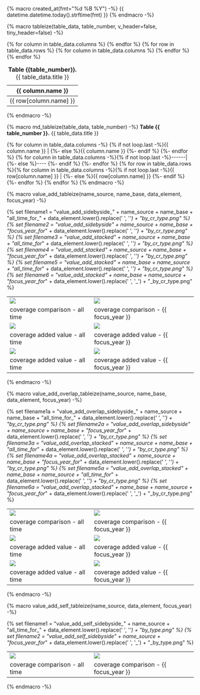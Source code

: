 {% macro created_at(fmt="%d %B %Y") -%}
{{ datetime.datetime.today().strftime(fmt) }}
{% endmacro -%}

{% macro tableize(table_data, table_number, v_header=false, tiny_header=false) -%}
<table>
    <caption><strong>Table {{table_number}}.</strong> {{ table_data.title }}</caption>
    <thead>
        <tr>
            {% for column in table_data.columns %}
                <th {% if v_header is true %} class=vt_header {% endif %}
                    {% if tiny_header is true %} class=tiny_header {% endif %}
                    text-align={{column.alignment}}>{{ column.name }}
                </th>
            {% endfor %}
        </tr>
    </thead>
    <tbody>
        {% for row in table_data.rows %}
            <tr style="background-color: {{ loop.cycle("white", "Gainsboro") }};">
                {% for column in table_data.columns %}
                    <td text-align={{column.alignment}}>{{ row[column.name] }}</td>
                {% endfor %}
            </tr>
        {% endfor %}
    </tbody>
</table>
{% endmacro -%}

{% macro md_tableize(table_data, table_number) -%}
**Table {{ table_number }}.** {{ table_data.title }}

{% for column in table_data.columns -%}
{% if not loop.last -%}{{ column.name }} | {%- else %}{{ column.name }}
{%- endif %}
{%- endfor %}
{% for column in table_data.columns -%}{% if not loop.last -%}------|{%- else %}----
{%- endif %}
{%- endfor %}
{% for row in table_data.rows %}{% for column in table_data.columns -%}{% if not loop.last -%}{{ row[column.name] }} | {%- else %}{{ row[column.name] }}
{%- endif %}
{%- endfor %}
{% endfor %}
{% endmacro -%}


{% macro value_add_tableize(name_source, name_base, data_element, focus_year) -%}

{% set filename1 = "value_add_sidebyside_" + name_source + name_base + "all_time_for_" + data_element.lower().replace(' ', '_') + "_by_cr_type.png" %}
{% set filename2 = "value_add_sidebyside_"  + name_source + name_base + "focus_year_for_" + data_element.lower().replace(' ', '_') + "_by_cr_type.png" %}
{% set filename3 = "value_add_stacked_" + name_source + name_base + "all_time_for_" + data_element.lower().replace(' ', '_') + "_by_cr_type.png" %}
{% set filename4 = "value_add_stacked_"  + name_source + name_base + "focus_year_for_" + data_element.lower().replace(' ', '_') + "_by_cr_type.png" %}
{% set filename5 = "value_add_stacked_" + name_base + name_source + "all_time_for_" + data_element.lower().replace(' ', '_') + "_by_cr_type.png" %}
{% set filename6 = "value_add_stacked_"  + name_base + name_source + "focus_year_for_" + data_element.lower().replace(' ', '_') + "_by_cr_type.png" %}

<table>
  <tr>
    <td valign="top"> <img src="{{ value_add_graphs.files[filename1].cache_filepath }}"></td>
    <td valign="top"> <img src="{{ value_add_graphs.files[filename2].cache_filepath }}"></td>
  </tr>
  <tr>
    <td>coverage comparison - all time</td>
    <td>coverage comparison - {{ focus_year }}</td>
  </tr>
<tr>
    <td valign="top"> <img src="{{ value_add_graphs.files[filename3].cache_filepath }}"></td>
    <td valign="top"> <img src="{{ value_add_graphs.files[filename4].cache_filepath }}"></td>
  </tr>
  <tr>
    <td>coverage added value - all time</td>
    <td>coverage added value - {{ focus_year }}</td>
  </tr>
<tr>
    <td valign="top"> <img src="{{ value_add_graphs.files[filename5].cache_filepath }}"></td>
    <td valign="top"> <img src="{{ value_add_graphs.files[filename6].cache_filepath }}"></td>
  </tr>
  <tr>
    <td>coverage added value - all time</td>
    <td>coverage added value - {{ focus_year }}</td>
  </tr>
 </table>

{% endmacro -%}

{% macro value_add_overlap_tableize(name_source, name_base, data_element, focus_year) -%}

{% set filename1a = "value_add_overlap_sidebyside_" + name_source + name_base + "all_time_for_" + data_element.lower().replace(' ', '_') + "_by_cr_type.png" %}
{% set filename2a = "value_add_overlap_sidebyside_"  + name_source + name_base + "focus_year_for_" + data_element.lower().replace(' ', '_') + "_by_cr_type.png" %}
{% set filename3a = "value_add_overlap_stacked_" + name_source + name_base + "all_time_for_" + data_element.lower().replace(' ', '_') + "_by_cr_type.png" %}
{% set filename4a = "value_add_overlap_stacked_"  + name_source + name_base + "focus_year_for_" + data_element.lower().replace(' ', '_') + "_by_cr_type.png" %}
{% set filename5a = "value_add_overlap_stacked_" + name_base + name_source + "all_time_for_" + data_element.lower().replace(' ', '_') + "_by_cr_type.png" %}
{% set filename6a = "value_add_overlap_stacked_"  + name_base + name_source + "focus_year_for_" + data_element.lower().replace(' ', '_') + "_by_cr_type.png" %}
<table>
  <tr>
    <td valign="top"> <img src="{{ value_add_overlap_graphs.files[filename1a].cache_filepath }}"></td>
    <td valign="top"> <img src="{{ value_add_overlap_graphs.files[filename2a].cache_filepath }}"></td>
  </tr>
  <tr>
    <td>coverage comparison - all time</td>
    <td>coverage comparison - {{ focus_year }}</td>
  </tr>
<tr>
    <td valign="top"> <img src="{{ value_add_overlap_graphs.files[filename3a].cache_filepath }}"></td>
    <td valign="top"> <img src="{{ value_add_overlap_graphs.files[filename4a].cache_filepath }}"></td>
  </tr>
  <tr>
    <td>coverage added value - all time</td>
    <td>coverage added value - {{ focus_year }}</td>
  </tr>
<tr>
    <td valign="top"> <img src="{{ value_add_overlap_graphs.files[filename5a].cache_filepath }}"></td>
    <td valign="top"> <img src="{{ value_add_overlap_graphs.files[filename6a].cache_filepath }}"></td>
  </tr>
  <tr>
    <td>coverage added value - all time</td>
    <td>coverage added value - {{ focus_year }}</td>
  </tr>
 </table>

{% endmacro -%}


{% macro value_add_self_tableize(name_source, data_element, focus_year) -%}

{% set filename1 = "value_add_self_sidebyside_" + name_source + "all_time_for_" + data_element.lower().replace(' ', '_') + "_by_type.png" %}
{% set filename2 = "value_add_self_sidebyside_"  + name_source + "focus_year_for_" + data_element.lower().replace(' ', '_') + "_by_type.png" %}

<table>
  <tr>
    <td valign="top"> <img src="{{ value_add_self_graphs.files[filename1].cache_filepath }}"></td>
    <td valign="top"> <img src="{{ value_add_self_graphs.files[filename2].cache_filepath }}"></td>
  </tr>
  <tr>
    <td>coverage comparison - all time</td>
    <td>coverage comparison - {{ focus_year }}</td>
  </tr>
 </table>

{% endmacro -%}

